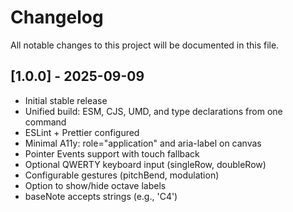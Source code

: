 # Changelog

All notable changes to this project will be documented in this file.

## [1.0.0] - 2025-09-09
- Initial stable release
- Unified build: ESM, CJS, UMD, and type declarations from one command
- ESLint + Prettier configured
- Minimal A11y: role="application" and aria-label on canvas
- Pointer Events support with touch fallback
- Optional QWERTY keyboard input (singleRow, doubleRow)
- Configurable gestures (pitchBend, modulation)
- Option to show/hide octave labels
- baseNote accepts strings (e.g., 'C4')
